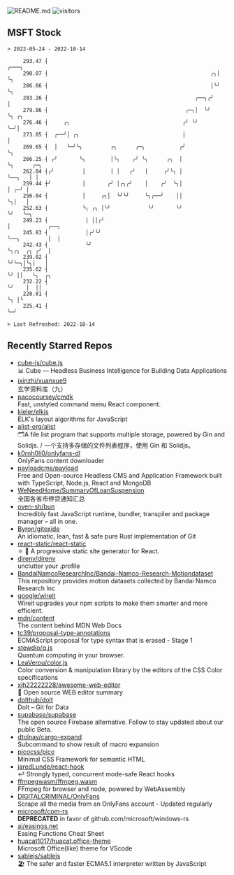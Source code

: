 ![README.md](https://github.com/Gerhut/Gerhut/workflows/README.md/badge.svg)
![visitors](https://visitors.vercel.app/Gerhut/Gerhut?token=8cf69d1f6813d272ef062726b6070c9be4ff72038cfe5a7ded7384a8da65d866)

## MSFT Stock

```
> 2022-05-24 - 2022-10-14

     293.47 ┤                                                      ╭───╮                                         
     290.07 ┤                                                    ╭╮│   ╰╮                                        
     286.66 ┤                                                    │╰╯    ╰╮                                       
     283.26 ┤                                               ╭──╮╭╯       │                                       
     279.86 ┤                                            ╭─╮│  ╰╯        ╰╮ ╭╮                                   
     276.46 ┤     ╭╮                                    ╭╯ ╰╯             ╰─╯│                                   
     273.05 ┤  ╭──╯│ ╭╮                                 │                    │                                   
     269.65 ┤  │   ╰─╯╰╮         ╭╮      ╭─╮           ╭╯                    ╰╮                                  
     266.25 ┤ ╭╯       ╰╮        │╰╮    ╭╯ ╰╮      ╭╮  │                      ╰╮      ╭─╮                        
     262.84 ┤╭╯         │        │ │   ╭╯   │     ╭╯╰╮ │                       ╰──╮   │ │                        
     259.44 ┼╯          │       ╭╯ │╭╮╭╯    │    ╭╯  ╰╮│                          │ ╭─╯ │                        
     256.04 ┤           │     ╭╮│  ╰╯╰╯     ╰╮╭──╯    ││                          ╰╮│   │                        
     252.63 ┤           ╰╮ ╭╮ │╰╯            ╰╯       ╰╯                           ╰╯   ╰─╮                      
     249.23 ┤            │ ││╭╯                                                           │            ╭──╮      
     245.83 ┤            │╭╯╰╯                                                            ╰──╮         │  │      
     242.43 ┤            ╰╯                                                                  ╰╮╭╮  ╭╮ ╭╯  │      
     239.02 ┤                                                                                 ╰╯╰─╮│╰╮│   │      
     235.62 ┤                                                                                     ╰╯ ││   ╰╮  ╭╮ 
     232.22 ┤                                                                                        ╰╯    │  ││ 
     228.81 ┤                                                                                              ╰╮ │╰ 
     225.41 ┤                                                                                               ╰─╯  

> Last Refreshed: 2022-10-14
```

## Recently Starred Repos

- [cube-js/cube.js](https://github.com/cube-js/cube.js)  
  📊  Cube — Headless Business Intelligence for Building Data Applications
- [ixinzhi/xuanxue9](https://github.com/ixinzhi/xuanxue9)  
  玄学资料库（九）
- [pacocoursey/cmdk](https://github.com/pacocoursey/cmdk)  
  Fast, unstyled command menu React component.
- [kieler/elkjs](https://github.com/kieler/elkjs)  
  ELK's layout algorithms for JavaScript
- [alist-org/alist](https://github.com/alist-org/alist)  
  🗂️A file list program that supports multiple storage, powered by Gin and Solidjs. / 一个支持多存储的文件列表程序，使用 Gin 和 Solidjs。
- [k0rnh0li0/onlyfans-dl](https://github.com/k0rnh0li0/onlyfans-dl)  
  OnlyFans content downloader
- [payloadcms/payload](https://github.com/payloadcms/payload)  
  Free and Open-source Headless CMS and Application Framework built with TypeScript, Node.js, React and MongoDB
- [WeNeedHome/SummaryOfLoanSuspension](https://github.com/WeNeedHome/SummaryOfLoanSuspension)  
  全国各省市停贷通知汇总
- [oven-sh/bun](https://github.com/oven-sh/bun)  
  Incredibly fast JavaScript runtime, bundler, transpiler and package manager – all in one.
- [Byron/gitoxide](https://github.com/Byron/gitoxide)  
  An idiomatic, lean, fast & safe pure Rust implementation of Git
- [react-static/react-static](https://github.com/react-static/react-static)  
  ⚛️ 🚀 A progressive static site generator for React.
- [direnv/direnv](https://github.com/direnv/direnv)  
  unclutter your .profile
- [BandaiNamcoResearchInc/Bandai-Namco-Research-Motiondataset](https://github.com/BandaiNamcoResearchInc/Bandai-Namco-Research-Motiondataset)  
  This repository provides motion datasets collected by Bandai Namco Research Inc
- [google/wireit](https://github.com/google/wireit)  
  Wireit upgrades your npm scripts to make them smarter and more efficient.
- [mdn/content](https://github.com/mdn/content)  
  The content behind MDN Web Docs
- [tc39/proposal-type-annotations](https://github.com/tc39/proposal-type-annotations)  
  ECMAScript proposal for type syntax that is erased - Stage 1
- [stewdio/q.js](https://github.com/stewdio/q.js)  
  Quantum computing in your browser.
- [LeaVerou/color.js](https://github.com/LeaVerou/color.js)  
  Color conversion & manipulation library by the editors of the CSS Color specifications
- [xjh22222228/awesome-web-editor](https://github.com/xjh22222228/awesome-web-editor)  
  🔨  Open source WEB editor summary
- [dolthub/dolt](https://github.com/dolthub/dolt)  
  Dolt – Git for Data
- [supabase/supabase](https://github.com/supabase/supabase)  
  The open source Firebase alternative. Follow to stay updated about our public Beta.
- [dtolnay/cargo-expand](https://github.com/dtolnay/cargo-expand)  
  Subcommand to show result of macro expansion
- [picocss/pico](https://github.com/picocss/pico)  
  Minimal CSS Framework for semantic HTML
- [jaredLunde/react-hook](https://github.com/jaredLunde/react-hook)  
  ↩ Strongly typed, concurrent mode-safe React hooks
- [ffmpegwasm/ffmpeg.wasm](https://github.com/ffmpegwasm/ffmpeg.wasm)  
  FFmpeg for browser and node, powered by WebAssembly
- [DIGITALCRIMINAL/OnlyFans](https://github.com/DIGITALCRIMINAL/OnlyFans)  
  Scrape all the media from an OnlyFans account - Updated regularly
- [microsoft/com-rs](https://github.com/microsoft/com-rs)  
  **DEPRECATED** in favor of github.com/microsoft/windows-rs
- [ai/easings.net](https://github.com/ai/easings.net)  
  Easing Functions Cheat Sheet
- [huacat1017/huacat.office-theme](https://github.com/huacat1017/huacat.office-theme)  
  Microsoft Office(like) theme for VScode
- [sablejs/sablejs](https://github.com/sablejs/sablejs)  
  🏖️ The safer and faster ECMA5.1 interpreter written by JavaScript
